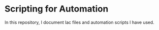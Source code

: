 # Scripting for Automation

In this repository, I document Iac files and automation scripts I have used.
